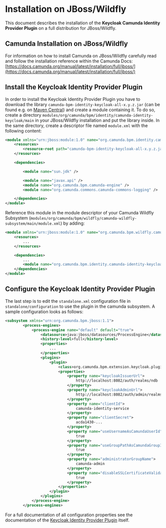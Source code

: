 # Installation on JBoss/Wildfly
This document describes the installation of the **Keycloak Camunda Identity Provider Plugin** on a full distribution for JBoss/Wildfly.

## Camunda Installation on JBoss/Wildfly

For information on how to install Camunda on JBoss/Wildfly carefully read and follow the installation reference within the Camunda Docs: [https://docs.camunda.org/manual/latest/installation/full/jboss/](https://docs.camunda.org/manual/latest/installation/full/jboss/)

## Install the Keycloak Identity Provider Plugin

In order to install the Keycloak Identity Provider Plugin you have to download the library ``camunda-bpm-identity-keycloak-all-x.y.z.jar`` (can be found e.g. on [Maven Central](https://search.maven.org/search?q=g:org.camunda.bpm.extension%20AND%20a:camunda-bpm-identity-keycloak-all)) and create a module containing it.
To do so, create a directory ``modules/org/camunda/bpm/identity/camunda-identity-keycloak/main`` in your JBoss/Wildfly installation and put the library inside. In the same directory, create a descriptor file named ``module.xml`` with the following content:

```xml
<module xmlns="urn:jboss:module:1.0" name="org.camunda.bpm.identity.camunda-identity-keycloak">
    <resources>
        <resource-root path="camunda-bpm-identity-keycloak-all-x.y.z.jar" />
    </resources>

    <dependencies>

        <module name="sun.jdk" />

        <module name="javax.api" />
        <module name="org.camunda.bpm.camunda-engine" />
        <module name="org.camunda.commons.camunda-commons-logging" />

    </dependencies>
</module>
```

Reference this module in the module descriptor of your Camunda Wildfly Subsystem (``modules/org/camunda/bpm/wildfly/camunda-wildfly-subsystem/main/module.xml``) by adding:

```xml
<module xmlns="urn:jboss:module:1.0" name="org.camunda.bpm.wildfly.camunda-wildfly-subsystem">
    <resources>
        ...
    </resources>

    <dependencies>
        ...
        <module name="org.camunda.bpm.identity.camunda-identity-keycloak"/>
    </dependencies>
</module>
```

## Configure the Keycloak Identity Provider Plugin

The last step is to edit the ``standalone.xml`` configuration file in ``standalone/configuration`` to use the plugin in the camunda subsystem. A sample configuration looks as follows:

```xml
<subsystem xmlns="urn:org.camunda.bpm.jboss:1.1">
        <process-engines>
            <process-engine name="default" default="true">
                <datasource>java:jboss/datasources/ProcessEngine</datasource>
                <history-level>full</history-level>
                <properties>
                    ...
                </properties>
                <plugins>
                    <plugin>
                        <class>org.camunda.bpm.extension.keycloak.plugin.KeycloakIdentityProviderPlugin</class>
                        <properties>
                            <property name="keycloakIssuerUrl">
                                http://localhost:8082/auth/realms/ndb
                            </property>
                            <property name="keycloakAdminUrl">
                                http://localhost:8082/auth/admin/realms/ndb
                            </property>
                            <property name="clientId">
                                camunda-identity-service
                            </property>
                            <property name="clientSecret">
                                acda1430-...
                            </property>
                            <property name="useUsernameAsCamundaUserId">
                                true
                            </property>
                            <property name="useGroupPathAsCamundaGroupId">
                                true
                            </property>
                            <property name="administratorGroupName">
                                camunda-admin
                            </property>
                            <property name="disableSSLCertificateValidation">
                                true
                            </property>
                        </properties>
                    </plugin>
                </plugins>
            </process-engine>
        </process-engines>
```

For a full documentation of all configuration properties see the documentation of the [Keycloak Identity Provider Plugin](https://github.com/camunda/camunda-bpm-identity-keycloak) itself.
